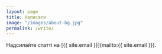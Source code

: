 ```yaml
---
layout: page
title: Написати
image: "/images/about-bg.jpg"
permalink: /write/
---
```


Надсилайте статті на [{{ site.email }}](mailto:{{ site.email }}).
